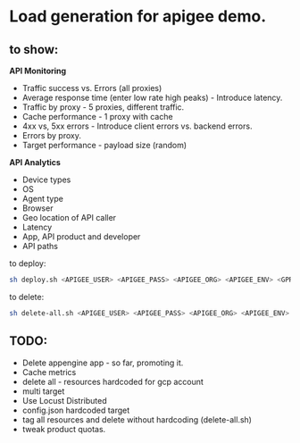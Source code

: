 # Load generation for apigee demo.

## to show:

**API Monitoring**
- Traffic success vs. Errors (all proxies)
- Average response time (enter low rate high peaks) - Introduce latency.
- Traffic by proxy - 5 proxies, different traffic.
- Cache performance - 1 proxy with cache
- 4xx vs, 5xx errors - Introduce client errors vs. backend errors.
- Errors by proxy.
- Target performance - payload size (random)

**API Analytics**
- Device types
- OS
- Agent type
- Browser
- Geo location of API caller
- Latency
- App, API product and developer
- API paths

to deploy:

```bash
sh deploy.sh <APIGEE_USER> <APIGEE_PASS> <APIGEE_ORG> <APIGEE_ENV> <GPROJECT> <APPENGINE> <APIGEE_URL>
```
to delete:

```bash
sh delete-all.sh <APIGEE_USER> <APIGEE_PASS> <APIGEE_ORG> <APIGEE_ENV>
```

## TODO:

- Delete appengine app - so far, promoting it.
- Cache metrics
- delete all - resources hardcoded for gcp account
- multi target
- Use Locust Distributed
- config.json hardcoded target
- tag all resources and delete without hardcoding (delete-all.sh)
- tweak product quotas.